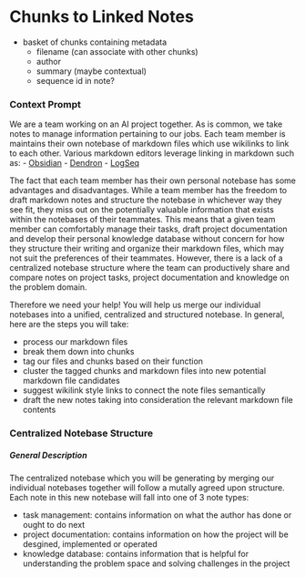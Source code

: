 # Chunks to Linked Notes

- basket of chunks containing metadata
	- filename (can associate with other chunks)
	- author
	- summary (maybe contextual)
	- sequence id in note?

### Context Prompt

We are a team working on an AI project together. As is common, we take notes to manage information pertaining to our jobs. Each team member is maintains their own notebase of markdown files which use wikilinks to link to each other. Various markdown editors leverage linking in markdown such as:
	- [Obsidian](https://obsidian.md/)
	- [Dendron](https://www.dendron.so)
	- [LogSeq](https://logseq.com)

The fact that each team member has their own personal notebase has some advantages and disadvantages. While a team member has the freedom to draft markdown notes and structure the notebase in whichever way they see fit, they miss out on the potentially valuable information that exists within the notebases of their teammates. This means that a given team member can comfortably manage their tasks, draft project documentation and develop their personal knowledge database without concern for how they structure their writing and organize their markdown files, which may not suit the preferences of their teammates. However, there is a lack of a centralized notebase structure where the team can productively share and compare notes on project tasks, project documentation and knowledge on the problem domain.

Therefore we need your help! You will help us merge our individual notebases into a unified, centralized and structured notebase. In general, here are the steps you will take:
- process our markdown files
- break them down into chunks
- tag our files and chunks based on their function
- cluster the tagged chunks and markdown files into new potential markdown file candidates
- suggest wikilink style links to connect the note files semantically
- draft the new notes taking into consideration the relevant markdown file contents

### Centralized Notebase Structure

##### General Description

The centralized notebase which you will be generating by merging our individual notebases together will follow a mutally agreed upon structure. Each note in this new notebase will fall into one of 3 note types:
- task management: contains information on what the author has done or ought to do next
- project documentation: contains information on how the project will be desgined, implemented or operated
- knowledge database: contains information that is helpful for understanding the problem space and solving challenges in the project

